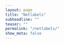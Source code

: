 ```yaml
---
layout: page
title: "Netlabels"
subheadline: ""
teaser: ""
permalink: "/netlabels/"
show_meta: false
---
```

